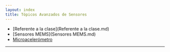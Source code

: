```yaml
---
layout: index
title: Tópicos Avanzados de Sensores
---
```


* [Referente a la clase](Referente a la clase.md)
* [Sensores MEMS](Sensores MEMS.md)
* [Microacelerómetro](Microacelerómetro.md)

-------------------------------------
